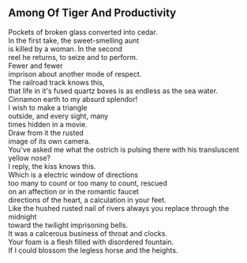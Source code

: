 Among Of Tiger And Productivity
-------------------------------
Pockets of broken glass converted into cedar.  
In the first take, the sweet-smelling aunt  
is killed by a woman. In the second  
reel he returns, to seize and to perform.  
Fewer and fewer  
imprison about another mode of respect.  
The railroad track knows this,  
that life in it's fused quartz boxes is as endless as the sea water.  
Cinnamon earth to my absurd splendor!  
I wish to make a triangle  
outside, and every sight, many  
times hidden in a movie.  
Draw from it the rusted  
image of its own camera.  
You've asked me what the ostrich is pulsing there with his transluscent yellow nose?  
I reply, the kiss knows this.  
Which is a electric window of directions  
too many to count or too many to count, rescued  
on an affection or in the romantic faucet  
directions of the heart, a calculation in your feet.  
Like the hushed rusted nail of rivers always you replace through the midnight  
toward the twilight imprisoning bells.  
It was a calcerous business of throat and clocks.  
Your foam is a flesh filled with disordered fountain.  
If I could blossom the legless horse and the heights.  
